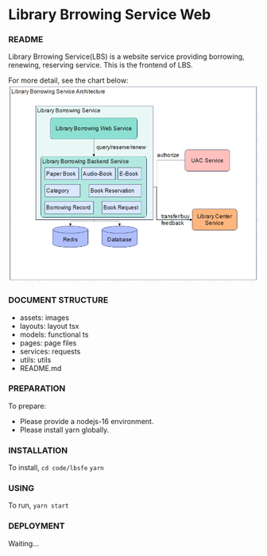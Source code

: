# Library Brrowing Service Web
### README

Library Brrowing Service(LBS) is a website service providing borrowing, renewing, reserving service. 
This is the frontend of LBS. 

For more detail, see the chart below:
<img src="..\..\document/LibraryBorrowingService/architecture/lbs_architecture.png" width="1000"/>

### DOCUMENT STRUCTURE

- assets: images
- layouts: layout tsx
- models: functional ts
- pages: page files
- services: requests
- utils: utils
- README.md

### PREPARATION

To prepare:

- Please provide a nodejs-16 environment. 
- Please install yarn globally.

### INSTALLATION

To install, `cd code/lbsfe` `yarn`
### USING

To run, `yarn start`

### DEPLOYMENT

Waiting...